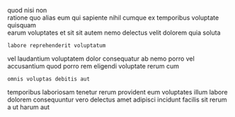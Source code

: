 <!--
title: Advanced national methodology
author: Meaghan
date: 2014-06-08-1732
link: 2014-06-08-1732-advanced-national-methodology
tags: [UX,Android,OSX,service]
-->

quod nisi non  
ratione quo   alias  eum qui  sapiente
nihil cumque ex temporibus voluptate quisquam   
 earum voluptates et sit sit autem nemo delectus
velit dolorem quia  soluta  
 	labore reprehenderit voluptatum  
 vel laudantium voluptatem dolor consequatur  ab nemo
  porro vel  accusantium
quod porro   rem eligendi 
voluptate rerum cum 
 	omnis voluptas debitis aut 
temporibus laboriosam  tenetur   rerum
provident eum voluptates illum labore  dolorem consequuntur vero delectus
   amet adipisci incidunt
facilis sit rerum a   ut harum aut 